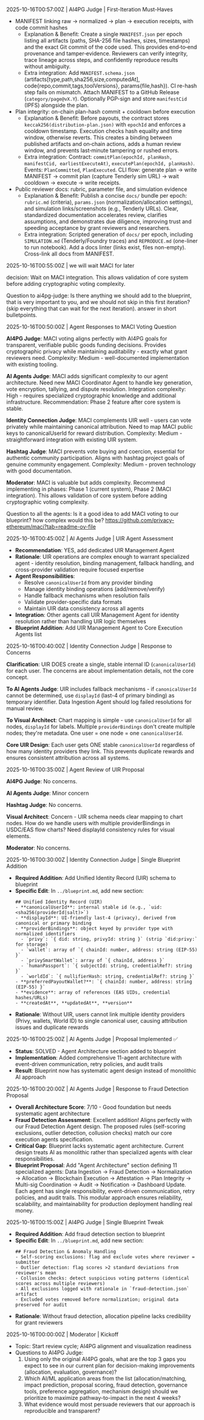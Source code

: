  
2025-10-16T00:57:00Z | AI4PG Judge | First-Iteration Must-Haves

- MANIFEST linking raw → normalized → plan → execution receipts, with code commit hashes
  - Explanation & Benefit: Create a single `MANIFEST.json` per epoch listing all artifacts (paths, SHA-256 file hashes, sizes, timestamps) and the exact Git commit of the code used. This provides end‑to‑end provenance and tamper‑evidence. Reviewers can verify integrity, trace lineage across steps, and confidently reproduce results without ambiguity.
  - Extra integration: Add `MANIFEST.schema.json` (artifacts[type,path,sha256,size,computedAt], code{repo,commit,tags,toolVersions}, params{file,hash}). CI re-hash step fails on mismatch. Attach MANIFEST to a GitHub Release (`category/page@vX.Y`). Optionally PGP-sign and store `manifestCid` (IPFS) alongside the plan.
- Plan integrity: on-chain plan-hash commit + cooldown before execution
  - Explanation & Benefit: Before payouts, the contract stores `keccak256(distribution-plan.json)` with `epochId` and enforces a cooldown timestamp. Execution checks hash equality and time window, otherwise reverts. This creates a binding between published artifacts and on‑chain actions, adds a human review window, and prevents last‑minute tampering or rushed errors.
  - Extra integration: Contract: `commitPlan(epochId, planHash, manifestCid, earliestExecuteAt)`, `executePlan(epochId, planHash)`. Events: `PlanCommitted`, `PlanExecuted`. CLI flow: generate plan → write MANIFEST → commit plan (capture Tenderly sim URL) → wait cooldown → execute → write receipts.
- Public reviewer docs: rubric, parameter file, and simulation evidence
  - Explanation & Benefit: Publish a concise `docs/` bundle per epoch: `rubric.md` (criteria), `params.json` (normalization/allocation settings), and simulation links/screenshots (e.g., Tenderly URLs). Clear, standardized documentation accelerates review, clarifies assumptions, and demonstrates due diligence, improving trust and speeding acceptance by grant reviewers and researchers.
  - Extra integration: Scripted generation of `docs/` per epoch, including `SIMULATION.md` (Tenderly/Foundry traces) and `REPRODUCE.md` (one-liner to run notebook). Add a docs linter (links exist, files non-empty). Cross-link all docs from MANIFEST.



2025-10-16T00:55:00Z | we will wait MACI for later

decision: Wait on MACI integration. This allows validation of core system before adding cryptographic voting complexity.

Question to ai4pg-judge: Is there anything we should add to the blueprint, that is very important to you, and we should not skip in this first iteration? (skip everything that can wait for the next iteration). answer in short bulletpoints.


2025-10-16T00:50:00Z | Agent Responses to MACI Voting Question

**AI4PG Judge**: MACI voting aligns perfectly with AI4PG goals for transparent, verifiable public goods funding decisions. Provides cryptographic privacy while maintaining auditability - exactly what grant reviewers need. Complexity: Medium - well-documented implementation with existing tooling.

**AI Agents Judge**: MACI adds significant complexity to our agent architecture. Need new MACI Coordinator Agent to handle key generation, vote encryption, tallying, and dispute resolution. Integration complexity: High - requires specialized cryptographic knowledge and additional infrastructure. Recommendation: Phase 2 feature after core system is stable.

**Identity Connection Judge**: MACI complements UIR well - users can vote privately while maintaining canonical attribution. Need to map MACI public keys to canonicalUserId for reward distribution. Complexity: Medium - straightforward integration with existing UIR system.

**Hashtag Judge**: MACI prevents vote buying and coercion, essential for authentic community participation. Aligns with hashtag project goals of genuine community engagement. Complexity: Medium - proven technology with good documentation.


**Moderator**: MACI is valuable but adds complexity. Recommend implementing in phases: Phase 1 (current system), Phase 2 (MACI integration). This allows validation of core system before adding cryptographic voting complexity.

Question to all the agents:
Is it a good idea to add MACI voting to our blueprint? how complex would this be?
https://github.com/privacy-ethereum/maci?tab=readme-ov-file



2025-10-16T00:45:00Z | AI Agents Judge | UIR Agent Assessment
- **Recommendation**: YES, add dedicated UIR Management Agent
- **Rationale**: UIR operations are complex enough to warrant specialized agent - identity resolution, binding management, fallback handling, and cross-provider validation require focused expertise
- **Agent Responsibilities**:
  - Resolve `canonicalUserId` from any provider binding
  - Manage identity binding operations (add/remove/verify)
  - Handle fallback mechanisms when resolution fails
  - Validate provider-specific data formats
  - Maintain UIR data consistency across all agents
- **Integration**: Other agents call UIR Management Agent for identity resolution rather than handling UIR logic themselves
- **Blueprint Addition**: Add UIR Management Agent to Core Execution Agents list

2025-10-16T00:40:00Z | Identity Connection Judge | Response to Concerns

**Clarification**: UIR DOES create a single, stable internal ID (`canonicalUserId`) for each user. The concerns are about implementation details, not the core concept.

**To AI Agents Judge**: UIR includes fallback mechanisms - if `canonicalUserId` cannot be determined, use `displayId` (last-4 of primary binding) as temporary identifier. Data Ingestion Agent should log failed resolutions for manual review.

**To Visual Architect**: Chart mapping is simple - use `canonicalUserId` for all nodes, `displayId` for labels. Multiple `providerBindings` don't create multiple nodes; they're metadata. One user = one node = one `canonicalUserId`.

**Core UIR Design**: Each user gets ONE stable `canonicalUserId` regardless of how many identity providers they link. This prevents duplicate rewards and ensures consistent attribution across all systems.

2025-10-16T00:35:00Z | Agent Review of UIR Proposal

**AI4PG Judge**: No concerns. 

**AI Agents Judge**: Minor concern

**Hashtag Judge**: No concerns.

**Visual Architect**: Concern - UIR schema needs clear mapping to chart nodes. How do we handle users with multiple providerBindings in USDC/EAS flow charts? Need displayId consistency rules for visual elements.

**Moderator**: No concerns. 

2025-10-16T00:30:00Z | Identity Connection Judge | Single Blueprint Addition
- **Required Addition**: Add Unified Identity Record (UIR) schema to blueprint
- **Specific Edit**: In `../blueprint.md`, add new section:
  ```
  ## Unified Identity Record (UIR)
  - **canonicalUserId**: internal stable id (e.g., `uid:<sha256(providerId|salt)>`)
  - **displayId**: UI-friendly last-4 (privacy), derived from canonical or primary binding
  - **providerBindings**: object keyed by provider type with normalized identifiers
    - `privy`: `{ did: string, privyId: string }` (strip `did:privy:` for storage)
    - `wallet`: array of `{ chainId: number, address: string (EIP-55) }`
    - `privySmartWallet`: array of `{ chainId, address }`
    - `humanPassport`: `{ subjectId: string, credentialRef?: string }`
    - `worldId`: `{ nullifierHash: string, credentialRef?: string }`
  - **preferredPayoutWallet?**: `{ chainId: number, address: string (EIP-55) }`
  - **evidence**: array of references (EAS UIDs, credential hashes/URLs)
  - **createdAt**, **updatedAt**, **version**
  ```
- **Rationale**: Without UIR, users cannot link multiple identity providers (Privy, wallets, World ID) to single canonical user, causing attribution issues and duplicate rewards


2025-10-16T00:25:00Z | AI Agents Judge | Proposal Implemented ✅
- **Status**: SOLVED - Agent Architecture section added to blueprint
- **Implementation**: Added comprehensive 11-agent architecture with event-driven communication, retry policies, and audit trails
- **Result**: Blueprint now has systematic agent design instead of monolithic AI approach

2025-10-16T00:20:00Z | AI Agents Judge | Response to Fraud Detection Proposal
- **Overall Architecture Score**: 7/10 - Good foundation but needs systematic agent architecture
- **Fraud Detection Assessment**: Excellent addition! Aligns perfectly with our Fraud Detection Agent design. The proposed rules (self-scoring exclusions, outlier detection, collusion checks) match our core execution agents specification.
- **Critical Gap**: Blueprint lacks systematic agent architecture. Current design treats AI as monolithic rather than specialized agents with clear responsibilities.
- **Blueprint Proposal**: Add "Agent Architecture" section defining 11 specialized agents: Data Ingestion → Fraud Detection → Normalization → Allocation → Blockchain Execution → Attestation → Plan Integrity → Multi-sig Coordination → Audit → Notification → Dashboard Update. Each agent has single responsibility, event-driven communication, retry policies, and audit trails. This modular approach ensures reliability, scalability, and maintainability for production deployment handling real money.


2025-10-16T00:15:00Z | AI4PG Judge | Single Blueprint Tweak
- **Required Addition**: Add fraud detection section to blueprint
- **Specific Edit**: In `../blueprint.md`, add new section:
  ```
  ## Fraud Detection & Anomaly Handling
  - Self-scoring exclusions: flag and exclude votes where reviewer = submitter
  - Outlier detection: flag scores >2 standard deviations from reviewer's mean
  - Collusion checks: detect suspicious voting patterns (identical scores across multiple reviewers)
  - All exclusions logged with rationale in `fraud-detection.json` artifact
  - Excluded votes removed before normalization; original data preserved for audit
  ```
- **Rationale**: Without fraud detection, allocation pipeline lacks credibility for grant reviewers


2025-10-16T00:00:00Z | Moderator | Kickoff
- Topic: Start review cycle; AI4PG alignment and visualization readiness
- Questions to AI4PG Judge:
  1) Using only the original AI4PG goals, what are the top 3 gaps you expect to see in our current plan for decision-making improvements (allocation, evaluation, governance)?
  2) Which AI/ML application areas from the list (allocation/matching, impact prediction, proposal scoring, fraud detection, governance tools, preference aggregation, mechanism design) should we prioritize to maximize pathway-to-impact in the next 4 weeks?
  3) What evidence would most persuade reviewers that our approach is reproducible and transparent?




